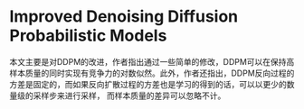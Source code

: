 # Improved Denoising Diffusion Probabilistic Models

本文主要是对DDPM的改进，作者指出通过一些简单的修改，DDPM可以在保持高样本质量的同时实现有竞争力的对数似然。此外，作者还指出，DDPM反向过程的方差是固定的，而如果反向扩散过程的方差也是学习的得到的话，可以以更少的数量级的采样步来进行采样， 而样本质量的差异可以忽略不计。
